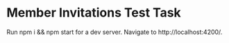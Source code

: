 # Member Invitations Test Task
Run npm i && npm start for a dev server. Navigate to http://localhost:4200/.